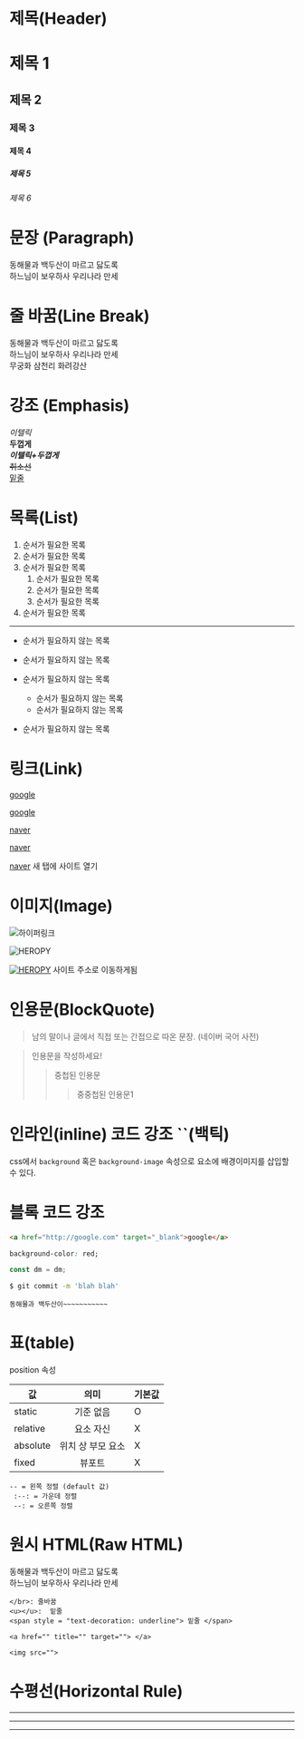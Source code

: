# 제목(Header)

# 제목 1

## 제목 2

### 제목 3

#### 제목 4

##### 제목 5

###### 제목 6

# 문장 (Paragraph)

동해물과 백두산이 마르고 닳도록</br>
하느님이 보우하사 우리나라 만세

# 줄 바꿈(Line Break)

동해물과 백두산이 마르고 닳도록</br>
하느님이 보우하사 우리나라 만세</br>
무궁화 삼천리 화려강산

# 강조 (Emphasis)

_이텔릭_ </br>
**두껍게**  
**_이텔릭+두껍게_**  
~~취소선~~  
<u>밑줄</u>

# 목록(List)

1. 순서가 필요한 목록
1. 순서가 필요한 목록
1. 순서가 필요한 목록
   1. 순서가 필요한 목록
   1. 순서가 필요한 목록
   1. 순서가 필요한 목록
1. 순서가 필요한 목록

---

- 순서가 필요하지 않는 목록
- 순서가 필요하지 않는 목록

- 순서가 필요하지 않는 목록
  - 순서가 필요하지 않는 목록
  - 순서가 필요하지 않는 목록
- 순서가 필요하지 않는 목록

# 링크(Link)

<a href="http://google.com">google</a>

[google](http://google.com)

<a href="http://naver.com" title="naver로 이동">naver</a>

[naver](http://naver.com "Naver로 이동")

<a href="http://naver.com" 
title="naver로 이동"
target="_blank">naver</a>
새 탭에 사이트 열기

# 이미지(Image)

![하이퍼링크](url)

![HEROPY]()

[![HEROPY]()]() 사이트 주소로 이동하게됨

# 인용문(BlockQuote)

> 남의 말이나 글에서 직접 또는 간접으로 따온 문장.
> (네이버 국어 사전)

> 인용문을 작성하세요!
>
> > 중첩된 인용문
> >
> > > 중중첩된 인용문1

# 인라인(inline) 코드 강조 ``(백틱)

css에서 `background` 혹은 `background-image` 속성으로 요소에 배경이미지를 삽입할 수 있다.

# 블록 코드 강조

```html
<a href="http://google.com" target="_blank">google</a>
```

```css
background-color: red;
```

```javascript
const dm = dm;
```

```bash
$ git commit -m 'blah blah'
```

```plaintext
동해물과 백두산이~~~~~~~~~~~
```

# 표(table)

position 속성

| 값       |       의미        | 기본값 |
| -------- | :---------------: | ------ |
| static   |     기준 없음     | O      |
| relative |     요소 자신     | X      |
| absolute | 위치 상 부모 요소 | X      |
| fixed    |      뷰포트       | X      |

```
-- = 왼쪽 정렬 (default 값)
 :--: = 가운데 정렬
 --: = 오른쪽 정렬
```

# 원시 HTML(Raw HTML)

동해물과 백두산이 마르고 닳도록</br>
하느님이 보우하사 우리나라 만세

```plaintext
</br>: 줄바꿈
<u></u>:  밑줄
<span style = "text-decoration: underline"> 밑줄 </span>

<a href="" title="" target=""> </a>

<img src="">
```

# 수평선(Horizontal Rule)

---

---

---
